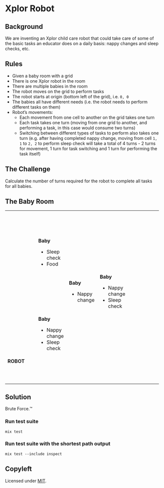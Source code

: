 # Xplor Robot

## Background

We are inventing an Xplor child care robot that could take care of some of the
basic tasks an educator does on a daily basis: nappy changes and sleep checks, etc.

## Rules

- Given a baby room with a grid
- There is one Xplor robot in the room
- There are multiple babies in the room
- The robot moves on the grid to perform tasks
- The robot starts at origin (bottom left of the grid), i.e. `0, 0`
- The babies all have different needs (i.e. the robot needs to perform different tasks on them)
- Robot’s movements:
  - Each movement from one cell to another on the grid takes one turn
  - Each task takes one turn (moving from one grid to another, and performing a task, in this case would consume two turns)
  - Switching between different types of tasks to perform also takes one turn (e.g. after having completed nappy change, moving from cell `1, 1` to `2, 2` to perform sleep check will take a total of 4 turns - 2 turns for movement, 1 turn for task switching and 1 turn for performing the task itself)

## The Challenge

Calculate the number of turns required for the robot to complete all tasks for
all babies.

## The Baby Room

<table>
  <tr>
    <td width="20%"><br /><br /><br /><br /></td>
    <td width="20%"></td>
    <td width="20%"></td>
    <td width="20%"></td>
    <td width="20%"></td>
  </tr>
  <tr>
    <td width="20%"><br /><br /><br /><br /></td>
    <td width="20%">
      <strong>Baby</strong>
      <ul>
        <li>Sleep check</li>
        <li>Food</li>
      </ul>
    </td>
    <td width="20%"><br /><br /><br /><br /></td>
    <td width="20%"></td>
    <td width="20%"></td>
  </tr>
  <tr>
    <td width="20%"><br /><br /><br /><br /></td>
    <td width="20%"></td>
    <td width="20%">
      <strong>Baby</strong>
      <ul>
        <li>Nappy change</li>
      </ul>
    </td>
    <td width="20%">
      <strong>Baby</strong>
      <ul>
        <li>Nappy change</li>
        <li>Sleep check</li>
      </ul>
    </td>
    <td width="20%"></td>
  </tr>
  <tr>
    <td width="20%"><br /><br /><br /><br /></td>
    <td width="20%">
      <strong>Baby</strong>
      <ul>
        <li>Nappy change</li>
        <li>Sleep check</li>
      </ul>
    </td>
    <td width="20%"></td>
    <td width="20%"></td>
    <td width="20%"></td>
  </tr>
  <tr>
    <td width="20%"><strong>ROBOT</strong><br /><br /><br /><br /></td>
    <td width="20%"></td>
    <td width="20%"></td>
    <td width="20%"></td>
    <td width="20%"></td>
  </tr>
</table>

## Solution

Brute Force.™

### Run test suite

```
mix test
```

### Run test suite with the shortest path output

```
mix test --include inspect
```

## Copyleft

Licensed under [MIT](http://fredwu.mit-license.org/).
